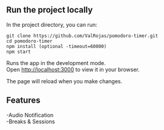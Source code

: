## Run the project locally

In the project directory, you can run:

`git clone https://github.com/ValRojas/pomodoro-timer.git`\
`cd pomodoro-timer`\
`npm install (optional -timeout=60000)`\
`npm start`

Runs the app in the development mode.\
Open [http://localhost:3000](http://localhost:3000) to view it in your browser.

The page will reload when you make changes.

## Features

-Audio Notification\
-Breaks & Sessions
